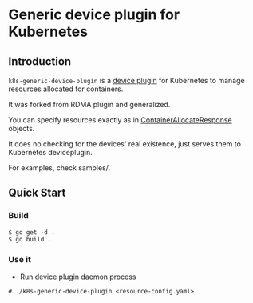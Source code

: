 # Generic device plugin for Kubernetes

## Introduction

`k8s-generic-device-plugin` is a [device plugin](https://github.com/kubernetes/community/blob/master/contributors/design-proposals/resource-management/device-plugin.md) for Kubernetes to manage resources allocated for containers.

It was forked from RDMA plugin and generalized.

You can specify resources exactly as in [ContainerAllocateResponse](https://github.com/kubernetes/kubelet/blob/master/pkg/apis/deviceplugin/v1beta1/api.pb.go#L654) objects.

It does no checking for the devices' real existence, just serves them to Kubernetes deviceplugin.

For examples, check samples/.

## Quick Start

### Build

```
$ go get -d .
$ go build .
```

### Use it

* Run device plugin daemon process

```
# ./k8s-generic-device-plugin <resource-config.yaml>
```
